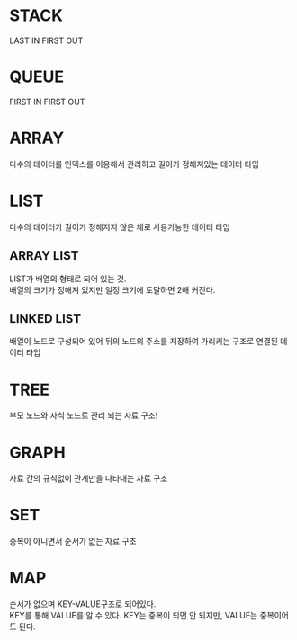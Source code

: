 # STACK
LAST IN FIRST OUT
# QUEUE
FIRST IN FIRST OUT
# ARRAY
다수의 데이터를 인덱스를 이용해서 관리하고 길이가 정해져있는 데이터 타입  
# LIST
다수의 데이터가 길이가 정해지지 않은 채로 사용가능한 데이터 타입
## ARRAY LIST
LIST가 배열의 형태로 되어 있는 것.  
배열의 크기가 정해져 있지만 일정 크기에 도달하면 2배 커진다.
## LINKED LIST
배열이 노드로 구성되어 있어 뒤의 노드의 주소를 저장하여 가리키는 구조로 연결된 데이터 타입
# TREE
부모 노드와 자식 노드로 관리 되는 자료 구조!
# GRAPH
자료 간의 규칙없이 관계만을 나타내는 자료 구조  
# SET
중복이 아니면서 순서가 없는 자료 구조
# MAP
순서가 없으며 KEY-VALUE구조로 되어있다.  
KEY를 통해 VALUE를 알 수 있다.
KEY는 중복이 되면 안 되지만, VALUE는 중복이어도 된다.
